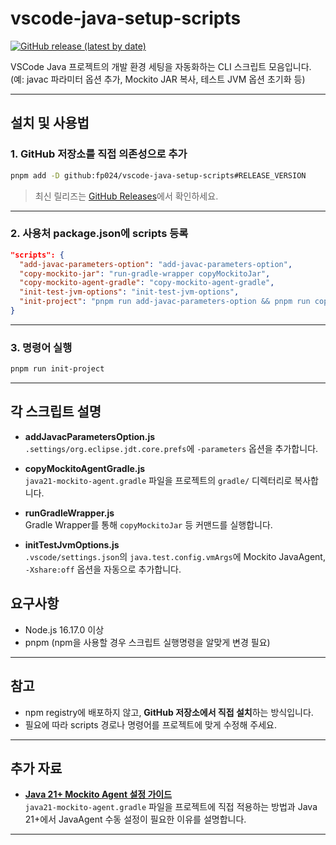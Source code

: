 # vscode-java-setup-scripts

[![GitHub release (latest by date)](https://img.shields.io/github/v/release/fp024/vscode-java-setup-scripts)](https://github.com/fp024/vscode-java-setup-scripts/releases)

VSCode Java 프로젝트의 개발 환경 세팅을 자동화하는 CLI 스크립트 모음입니다.  
(예: javac 파라미터 옵션 추가, Mockito JAR 복사, 테스트 JVM 옵션 초기화 등)

---

## 설치 및 사용법

### 1. GitHub 저장소를 직접 의존성으로 추가

```bash
pnpm add -D github:fp024/vscode-java-setup-scripts#RELEASE_VERSION
```

> 최신 릴리즈는 [GitHub Releases](https://github.com/fp024/vscode-java-setup-scripts/releases)에서 확인하세요.

---

### 2. 사용처 package.json에 scripts 등록

```json
"scripts": {
  "add-javac-parameters-option": "add-javac-parameters-option",
  "copy-mockito-jar": "run-gradle-wrapper copyMockitoJar",
  "copy-mockito-agent-gradle": "copy-mockito-agent-gradle",
  "init-test-jvm-options": "init-test-jvm-options",
  "init-project": "pnpm run add-javac-parameters-option && pnpm run copy-mockito-agent-gradle && pnpm run copy-mockito-jar && pnpm run init-test-jvm-options"
}
```

---

### 3. 명령어 실행

```bash
pnpm run init-project
```

---

## 각 스크립트 설명

- **addJavacParametersOption.js**  
  `.settings/org.eclipse.jdt.core.prefs`에 `-parameters` 옵션을 추가합니다.

- **copyMockitoAgentGradle.js**  
  `java21-mockito-agent.gradle` 파일을 프로젝트의 `gradle/` 디렉터리로 복사합니다.

- **runGradleWrapper.js**  
  Gradle Wrapper를 통해 `copyMockitoJar` 등 커맨드를 실행합니다.

- **initTestJvmOptions.js**  
  `.vscode/settings.json`의 `java.test.config.vmArgs`에 Mockito JavaAgent, `-Xshare:off` 옵션을 자동으로 추가합니다.


## 요구사항

- Node.js 16.17.0 이상
- pnpm (npm을 사용할 경우 스크립트 실행명령을 알맞게 변경 필요)

---

## 참고

- npm registry에 배포하지 않고, **GitHub 저장소에서 직접 설치**하는 방식입니다.
- 필요에 따라 scripts 경로나 명령어를 프로젝트에 맞게 수정해 주세요.


---

## 추가 자료

- **[Java 21+ Mockito Agent 설정 가이드](docs/copyMockitoJar-테스크-적용방법.md)**  
  `java21-mockito-agent.gradle` 파일을 프로젝트에 직접 적용하는 방법과 Java 21+에서 JavaAgent 수동 설정이 필요한 이유를 설명합니다.

---